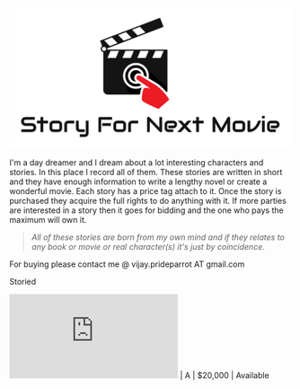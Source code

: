 ![Story For Next Movie](https://github.com/VJAI/Story_For_Next_Movie/blob/master/Logo.jpg)

I'm a day dreamer and I dream about a lot interesting characters and stories. In this place I record all of them. These stories are written in short and they have enough information to write a lengthy novel or create a wonderful movie. Each story has a price tag attach to it. Once the story is purchased they acquire the full rights to do anything with it. If more parties are interested in a story then it goes for bidding and the one who pays the maximum will own it.

> *All of these stories are born from my own mind and if they relates to any book or movie or real character(s) it's just by coincidence.* 

For buying please contact me @ vijay.prideparrot AT gmail.com

Storied

![The Mask Man - Crimer Thriller](https://github.com/VJAI/Story_For_Next_Movie/blob/master/The_Mask_Man.md) | A | $20,000 | Available


